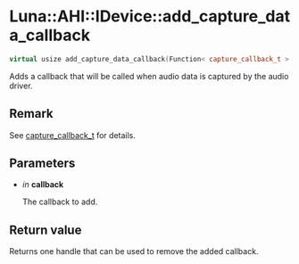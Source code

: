 # Luna::AHI::IDevice::add_capture_data_callback

```c++
virtual usize add_capture_data_callback(Function< capture_callback_t > &&callback)=0
```

Adds a callback that will be called when audio data is captured by the audio driver. 



## Remark
See [capture_callback_t](group___a_h_i_1gaadb71c72a4b7ed96ddc1ce91700a7aaf.md) for details. 

## Parameters
* *in* **callback**

    The callback to add. 

## Return value
Returns one handle that can be used to remove the added callback. 

